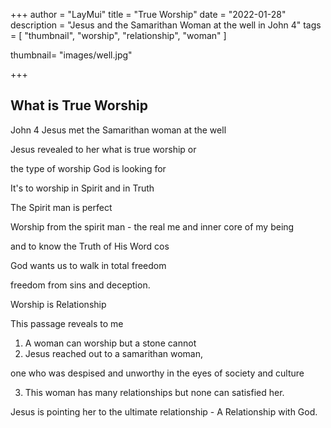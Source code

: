 +++
author = "LayMui"
title = "True Worship"
date = "2022-01-28"
description = "Jesus and the Samarithan Woman at the well in John 4"
tags = [
   "thumbnail", "worship", "relationship", "woman"
]

thumbnail= "images/well.jpg"

+++

## What is True Worship

John 4 Jesus met the Samarithan woman at the well

Jesus revealed to her what is true worship or

the type of worship God is looking for

It's to worship in Spirit and in Truth

The Spirit man is perfect

Worship from the spirit man - the real me and inner core of my being

and to know the Truth of His Word cos

God wants us to walk in total freedom

freedom from sins and deception.

Worship is Relationship

This passage reveals to me

1. A woman can worship but a stone cannot
2. Jesus reached out to a samarithan woman,

one who was despised and unworthy in the eyes of society and culture

3. This woman has many relationships but none can satisfied her.

Jesus is pointing her to the ultimate relationship - A Relationship with God.
